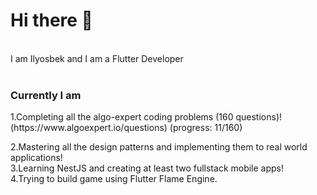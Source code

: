 
<h1>Hi there 👋</h1> </br>
I am Ilyosbek and I am a Flutter Developer</br></br>
<h3>Currently I am </h3>
1.Completing all the algo-expert coding problems (160 questions)! (https://www.algoexpert.io/questions) (progress: 11/160) </br>

2.Mastering all the design patterns and implementing them to real world applications!</br>
3.Learning NestJS and creating at least two fullstack mobile apps!</br>
4.Trying to build game using Flutter Flame Engine.





